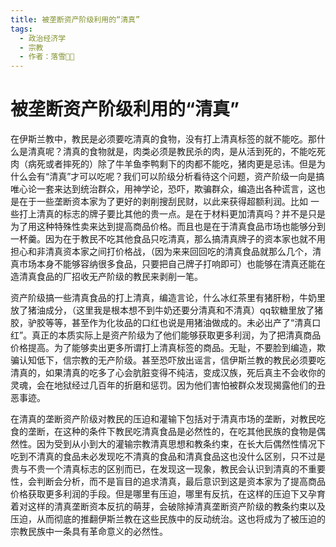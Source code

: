 ```yaml
---
title: 被垄断资产阶级利用的“清真”
tags:
  - 政治经济学
  - 宗教
  - 作者：落雪੭゙
---
```


# 被垄断资产阶级利用的“清真”

在伊斯兰教中，教民是必须要吃清真的食物，没有打上清真标签的就不能吃。那什么是清真呢？清真的食物就是，肉类必须是教民杀的肉，是从活到死的，不能吃死肉（病死或者摔死的）除了牛羊鱼李鸭剩下的肉都不能吃，猪肉更是忌讳。但是为什么会有“清真”才可以吃呢？我们可以阶级分析看待这个问题，资产阶级一向是搞唯心论一套来达到统治群众，用神学论，恐吓，欺骗群众，编造出各种谎言，这也是在于一些垄断资本家为了更好的剥削搜刮民财，以此来获得超额利润。比如 一些打上清真的标志的牌子要比其他的贵一点。是在于材料更加清真吗？并不是只是为了用这种特殊性卖来达到提高商品价格。而且也是在于清真食品市场也能够分到一杯羹。因为在于教民不吃其他食品只吃清真，那么搞清真牌子的资本家也就不用担心和非清真资本家之间打价格战，（因为来来回回吃的清真食品就那么几个，清真市场本身不能够容纳很多食品，只要把自己牌子打响即可）也能够在清真还能在造清真食品的厂招收无产阶级的教民来剥削一笔。


资产阶级搞一些清真食品的打上清真，编造言论，什么冰红茶里有猪肝粉，牛奶里放了猪油成分，（这里我是根本想不到牛奶还要分清真和不清真）qq软糖里放了猪胶，驴胶等等，甚至作为化妆品的口红也说是用猪油做成的。未必出产了“清真口红”。真正的本质实际上是资产阶级为了他们能够获取更多利润，为了把清真商品价格提高。为了能够卖出更多所谓打上清真标签的商品。无耻，不要脸到编造，欺骗认知低下，信宗教的无产阶级。甚至恐吓放出谣言，信伊斯兰教的教民必须要吃清真的，如果清真的吃多了心会肮脏变得不纯洁，变成汉族，死后真主不会收你的灵魂，会在地狱经过几百年的折磨和惩罚。因为他们害怕被群众发现揭露他们的丑恶事迹。


在清真的垄断资产阶级对教民的压迫和灌输下包括对于清真市场的垄断，对教民吃食的垄断，在这种的条件下教民吃清真食品是必然性的，在吃其他民族的食物是偶然性。因为受到从小到大的灌输宗教清真思想和教条约束，在长大后偶然性情况下吃到不清真的食品未必发现吃不清真的食品和清真食品这也没什么区别，只不过是贵与不贵一个清真标志的区别而已，在发现这一现象，教民会认识到清真的不重要性，会判断会分析，而不是盲目的追求清真，最后意识到这是资本家为了提高商品价格获取更多利润的手段。但是哪里有压迫，哪里有反抗，在这样的压迫下又孕育着对这样的清真垄断资本反抗的萌芽，会破除掉清真垄断资产阶级的教条约束以及压迫，从而彻底的推翻伊斯兰教在这些民族中的反动统治。这也将成为了被压迫的宗教民族中一条具有革命意义的必然性。


